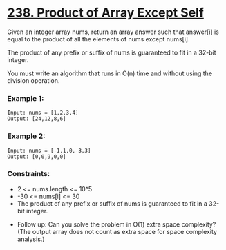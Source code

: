 # [238. Product of Array Except Self](https://leetcode.com/problems/product-of-array-except-self/description/)

Given an integer array nums, return an array answer such that answer[i] is equal to the product of all the elements of nums except nums[i].

The product of any prefix or suffix of nums is guaranteed to fit in a 32-bit integer.

You must write an algorithm that runs in O(n) time and without using the division operation.

 

### Example 1:
```text
Input: nums = [1,2,3,4]
Output: [24,12,8,6]
```
### Example 2:
```text
Input: nums = [-1,1,0,-3,3]
Output: [0,0,9,0,0]
 ```

### Constraints:

* 2 <= nums.length <= 10^5
* -30 <= nums[i] <= 30
* The product of any prefix or suffix of nums is guaranteed to fit in a 32-bit integer.
 

- Follow up: Can you solve the problem in O(1) extra space complexity? (The output array does not count as extra space for space complexity analysis.)
